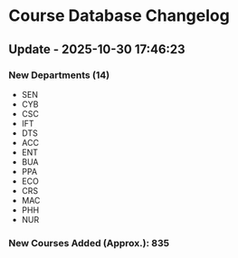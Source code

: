 # Course Database Changelog

## Update - 2025-10-30 17:46:23

### New Departments (14)
- SEN
- CYB
- CSC
- IFT
- DTS
- ACC
- ENT
- BUA
- PPA
- ECO
- CRS
- MAC
- PHH
- NUR

### New Courses Added (Approx.): 835

